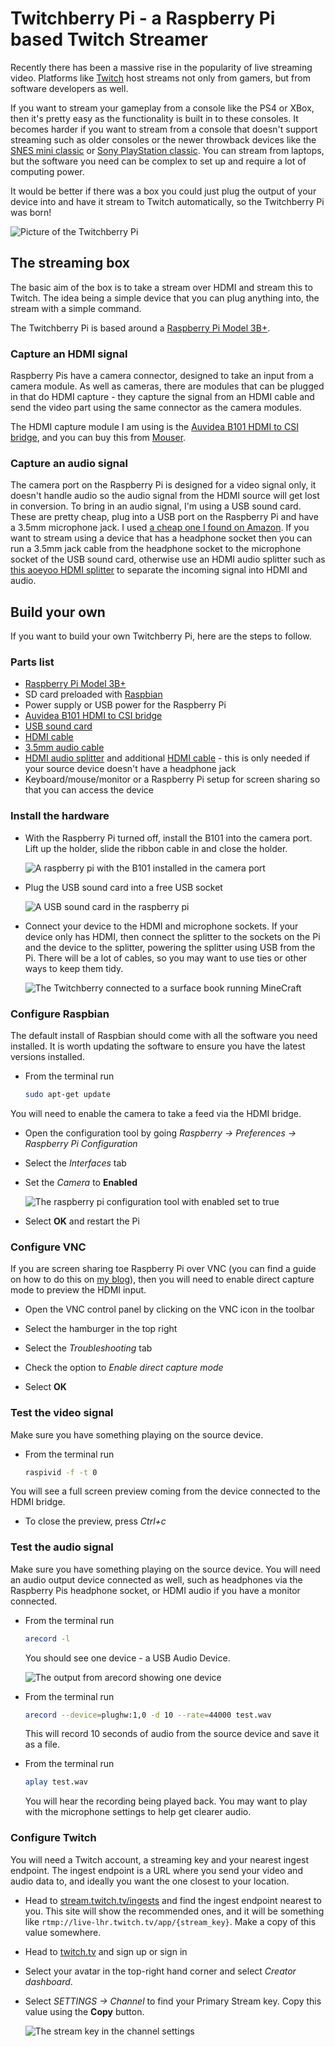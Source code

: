 # Twitchberry Pi - a Raspberry Pi based Twitch Streamer

Recently there has been a massive rise in the popularity of live streaming video. Platforms like [Twitch](https://www.twitch.tv) host streams not only from gamers, but from software developers as well.

If you want to stream your gameplay from a console like the PS4 or XBox, then it's pretty easy as the functionality is built in to these consoles. It becomes harder if you want to stream from a console that doesn't support streaming such as older consoles or the newer throwback devices like the [SNES mini classic](https://amzn.to/2L5fO5l) or [Sony PlayStation classic](https://amzn.to/2XJ035G). You can stream from laptops, but the software you need can be complex to set up and require a lot of computing power.

It would be better if there was a box you could just plug the output of your device into and have it stream to Twitch automatically, so the Twitchberry Pi was born!

![Picture of the Twitchberry Pi](./Images/TwitchStreamerBox.jpg)

## The streaming box

The basic aim of the box is to take a stream over HDMI and stream this to Twitch. The idea being a simple device that you can plug anything into, the stream with a simple command.

The Twitchberry Pi is based around a [Raspberry Pi Model 3B+](https://amzn.to/2VjX0Dq).

### Capture an HDMI signal

Raspberry Pis have a camera connector, designed to take an input from a camera module. As well as cameras, there are modules that can be plugged in that do HDMI capture - they capture the signal from an HDMI cable and send the video part using the same connector as the camera modules.

The HDMI capture module I am using is the [Auvidea B101 HDMI to CSI bridge](https://auvidea.eu/b101-hdmi-to-csi-2-bridge-15-pin-fpc/), and you can buy this from [Mouser](https://www.mouser.com/ProductDetail/Auvidea/70501?qs=sGAEpiMZZMu3sxpa5v1qriV5vgGpNFXkQtXOQshEf68%3D).

### Capture an audio signal

The camera port on the Raspberry Pi is designed for a video signal only, it doesn't handle audio so the audio signal from the HDMI source will get lost in conversion. To bring in an audio signal, I'm using a USB sound card. These are pretty cheap, plug into a USB port on the Raspberry Pi and have a 3.5mm microphone jack. I used [a cheap one I found on Amazon](https://amzn.to/2ZvgIeN). If you want to stream using a device that has a headphone socket then you can run a 3.5mm jack cable from the headphone socket to the microphone socket of the USB sound card, otherwise use an HDMI audio splitter such as [this aoeyoo HDMI splitter](https://amzn.to/2VqRz5F) to separate the incoming signal into HDMI and audio.

## Build your own

If you want to build your own Twitchberry Pi, here are the steps to follow.

### Parts list

* [Raspberry Pi Model 3B+](https://amzn.to/2VjX0Dq)
* SD card preloaded with [Raspbian](https://www.raspberrypi.org/downloads/raspbian/)
* Power supply or USB power for the Raspberry Pi
* [Auvidea B101 HDMI to CSI bridge](https://auvidea.eu/b101-hdmi-to-csi-2-bridge-15-pin-fpc/)
* [USB sound card](https://amzn.to/2ZvgIeN)
* [HDMI cable](https://amzn.to/2L3Erzh)
* [3.5mm audio cable](https://amzn.to/2Voh2wx)
* [HDMI audio splitter](https://amzn.to/2VqRz5F) and additional [HDMI cable](https://amzn.to/2L3Erzh) - this is only needed if your source device doesn't have a headphone jack
* Keyboard/mouse/monitor or a Raspberry Pi setup for screen sharing so that you can access the device

### Install the hardware

* With the Raspberry Pi turned off, install the B101 into the camera port. Lift up the holder, slide the ribbon cable in and close the holder.
  
  ![A raspberry pi with the B101 installed in the camera port](./Images/InstalledB101.jpg)

* Plug the USB sound card into a free USB socket
  
  ![A USB sound card in the raspberry pi](./Images/InstalledUSBSoundCard.jpg)

* Connect your device to the HDMI and microphone sockets. If your device only has HDMI, then connect the splitter to the sockets on the Pi and the device to the splitter, powering the splitter using USB from the Pi. There will be a lot of cables, so you may want to use ties or other ways to keep them tidy.
  
  ![The Twitchberry connected to a surface book running MineCraft](./Images/DevicePluggedIntoSurface.jpg)

### Configure Raspbian

The default install of Raspbian should come with all the software you need installed. It is worth updating the software to ensure you have the latest versions installed.

* From the terminal run
  
  ```sh
  sudo apt-get update
  ```

You will need to enable the camera to take a feed via the HDMI bridge.

* Open the configuration tool by going *Raspberry -> Preferences -> Raspberry Pi Configuration*

* Select the *Interfaces* tab

* Set the *Camera* to **Enabled**
  
  ![The raspberry pi configuration tool with enabled set to true](./Images/EnableCamera.png)

* Select **OK** and restart the Pi

### Configure VNC

If you are screen sharing toe Raspberry Pi over VNC (you can find a guide on how to do this on [my blog](https://www.jimbobbennett.io/screen-sharing-a-raspberry-pi-from-a-mac/)), then you will need to enable direct capture mode to preview the HDMI input.

* Open the VNC control panel by clicking on the VNC icon in the toolbar

* Select the hamburger in the top right

* Select the *Troubleshooting* tab

* Check the option to *Enable direct capture mode*

* Select **OK**

### Test the video signal

Make sure you have something playing on the source device.

* From the terminal run
  
  ```sh
  raspivid -f -t 0
  ```

You will see a full screen preview coming from the device connected to the HDMI bridge.

* To close the preview, press *Ctrl+c*

### Test the audio signal

Make sure you have something playing on the source device. You will need an audio output device connected as well, such as headphones via the Raspberry Pis headphone socket, or HDMI audio if you have a monitor connected.

* From the terminal run

  ```sh
  arecord -l
  ```

  You should see one device - a USB Audio Device.

  ![The output from arecord showing one device](./Images/ArecordOutput.png)

* From the terminal run

  ```sh  
  arecord --device=plughw:1,0 -d 10 --rate=44000 test.wav
  ```

  This will record 10 seconds of audio from the source device and save it as a file.

* From the terminal run

  ```sh
  aplay test.wav
  ```

  You will hear the recording being played back. You may want to play with the microphone settings to help get clearer audio.

### Configure Twitch

You will need a Twitch account, a streaming key and your nearest ingest endpoint. The ingest endpoint is a URL where you send your video and audio data to, and ideally you want the one closest to your location.

* Head to [stream.twitch.tv/ingests](https://stream.twitch.tv/ingests/) and find the ingest endpoint nearest to you. This site will show the recommended ones, and it will be something like `rtmp://live-lhr.twitch.tv/app/{stream_key}`. Make a copy of this value somewhere.

* Head to [twitch.tv](https://www.twitch.tv) and sign up or sign in

* Select your avatar in the top-right hand corner and select *Creator dashboard*.

* Select *SETTINGS -> Channel* to find your Primary Stream key. Copy this value using the **Copy** button.
  
  ![The stream key in the channel settings](./Images/StreamKey.png)

### 